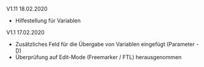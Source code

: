V1.11 18.02.2020
 - Hilfestellung für Variablen

V1.1 17.02.2020
 - Zusätzliches Feld für die Übergabe von Variablen eingefügt (Parameter -D)
 - Überprüfung auf Edit-Mode (Freemarker / FTL) herausgenommen

